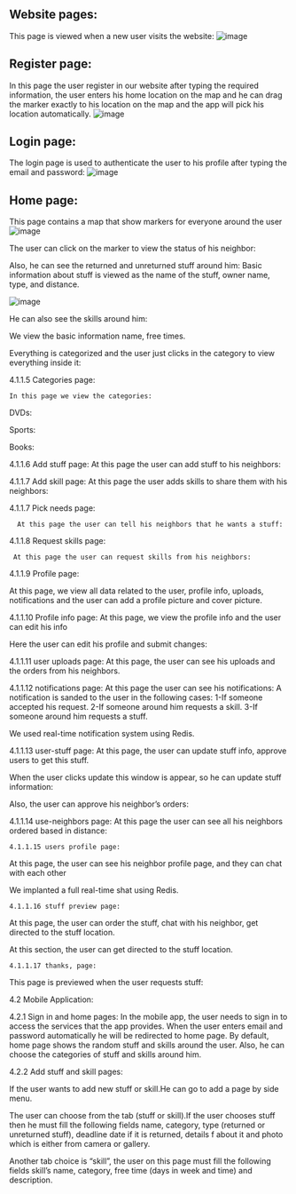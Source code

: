 ## Website pages:
This page is viewed when a new user visits the website:
![image](https://user-images.githubusercontent.com/15262648/37873693-91ae0fbc-302a-11e8-992c-0e9e1cb9c2a4.png)

## Register page:
In this page the user register in our website after typing the required information, the user enters his home location on the map and he can drag the marker exactly to his location on the map and the app will pick his location automatically. 
![image](https://user-images.githubusercontent.com/15262648/37873695-95f727b6-302a-11e8-8e83-e4f72ef60892.png)

## Login page:
The login page is used to authenticate the user to his profile after typing the email and password:
![image](https://user-images.githubusercontent.com/15262648/37873696-989c287c-302a-11e8-94fb-d722ddb0e443.png)

## Home page:

This page contains a map that show markers for everyone around the user 
![image](https://user-images.githubusercontent.com/15262648/37873698-9b3a5914-302a-11e8-9463-7ba5ce72f660.png)

The user can click on the marker to view the status of his neighbor:



Also, he can see the returned and unreturned stuff around him:
Basic information about stuff is viewed as the name of the stuff, owner name, type, and distance. 
 
![image](https://user-images.githubusercontent.com/15262648/37873699-9e3ec12c-302a-11e8-9df3-5a78b84a91ed.png)






He can also see the skills around him:

We view the basic information name, free times.  
 

Everything is categorized and the user just clicks in the category to view everything inside it:  





















4.1.1.5 Categories page:

    In this page we view the categories:

DVDs:



Sports:






Books:



4.1.1.6 Add stuff page:
     At this page the user can add stuff to his neighbors:







4.1.1.7 Add skill page:
     At this page the user adds skills to share them with his neighbors: 














4.1.1.7 Pick needs page:   
     
      At this page the user can tell his neighbors that he wants a stuff:



4.1.1.8 Request skills page:   

     At this page the user can request skills from his neighbors:


4.1.1.9 Profile page: 

At this page, we view all data related to the user, profile info, uploads, notifications and the user can add a profile picture and cover picture.
    

4.1.1.10 Profile info page:
At this page, we view the profile info and the user can edit his info


Here the user can edit his profile and submit changes:



4.1.1.11 user uploads page:
At this page, the user can see his uploads and the orders from his neighbors. 
 


4.1.1.12 notifications page:
At this page the user can see his notifications:
A notification is sanded to the user in the following cases:
1-If someone accepted his request.
2-If someone around him requests a skill.
3-If someone around him requests a stuff.

We used real-time notification system using Redis. 



 










4.1.1.13 user-stuff page:
At this page, the user can update stuff info, approve users to get this stuff.

When the user clicks update this window is appear, so he can update stuff information:




Also, the user can approve his neighbor’s orders:


4.1.1.14 use-neighbors page:
At this page the user can see all his neighbors ordered based in distance:








 	4.1.1.15 users profile page:
At this page, the user can see his neighbor profile page, and they can chat with each other

We implanted a full real-time shat using Redis. 
 

	4.1.1.16 stuff preview page:
At this page, the user can order the stuff, chat with his neighbor, get directed to the stuff location.




At this section, the user can get directed to the stuff location.

















	4.1.1.17 thanks, page:
This page is previewed when the user requests stuff:















4.2 Mobile Application:

4.2.1 Sign in and home pages: 
In the mobile app, the user needs to sign in to access the services that the app provides. When the user enters email and password automatically he will be redirected to home page. By default, home page shows the random stuff and skills around the user. Also, he can choose the categories of stuff and skills around him.

                                                               
   














4.2.2 Add stuff and skill pages: 

 If the user wants to add new stuff or skill.He can go to add a page by side menu. 


The user can choose from the tab (stuff or skill).If the user chooses stuff then he must fill the following fields name, category, type (returned or unreturned stuff), deadline date if it is returned, details f about it and photo which is either from camera or gallery.  

      


















Another tab choice is “skill”, the user on this page must fill the following fields skill’s name, category, free time (days in week and time) and description.

                       
